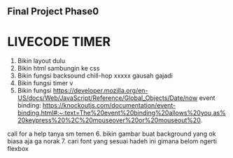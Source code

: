 ## Final Project Phase0
# LIVECODE TIMER
1. Bikin layout dulu
2. Bikin html sambungin ke css
3. Bikin fungsi backsound chill-hop xxxxx gausah gajadi
4. Bikin fungsi timer v
5. Bikin fungsi 
https://developer.mozilla.org/en-US/docs/Web/JavaScript/Reference/Global_Objects/Date/now
event binding: https://knockoutjs.com/documentation/event-binding.html#:~:text=The%20event%20binding%20allows%20you,as%20keypress%20%2C%20mouseover%20or%20mouseout%20.

call for a help tanya sm temen
6. bikin gambar buat background yang ok biasa aja ga norak
7. cari font yang sesuai
hadeh ini gimana belom ngerti flexbox